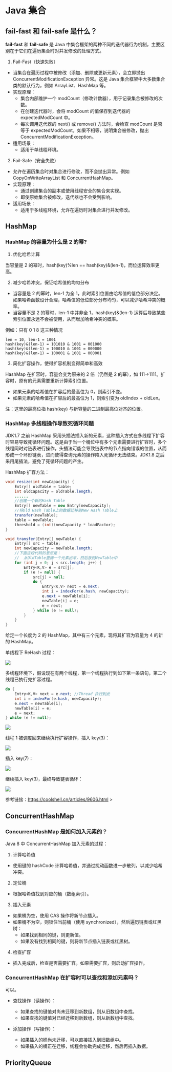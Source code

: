 # Java 集合

## fail-fast 和 fail-safe 是什么？

**fail-fast** 和 **fail-safe** 是 Java 中集合框架的两种不同的迭代器行为机制，主要区别在于它们在遍历集合时对并发修改的处理方式。

1. Fail-Fast（快速失败）

- 当集合在遍历过程中被修改（添加、删除或更新元素），会立即抛出 ConcurrentModificationException 异常。这是 Java 集合框架中大多数集合类的默认行为，例如 ArrayList、HashMap 等。
- 实现原理：
  - 集合内部维护一个 modCount（修改计数器），用于记录集合被修改的次数。
  - 在创建迭代器时，会将 modCount 的值保存到迭代器的 expectedModCount 中。
  - 每次调用迭代器的 next() 或 remove() 方法时，会检查 modCount 是否等于 expectedModCount。如果不相等，说明集合被修改，抛出 ConcurrentModificationException。
- 适用场景：
  - 适用于单线程环境。

2. Fail-Safe（安全失败）

- 允许在遍历集合时对集合进行修改，而不会抛出异常。例如 CopyOnWriteArrayList 和 ConcurrentHashMap。
- 实现原理：
  - 通过创建集合的副本或使用线程安全的集合来实现。
  - 即使原始集合被修改，迭代器也不会受到影响。
- 适用场景：
  - 适用于多线程环境，允许在遍历时对集合进行并发修改。

## HashMap

### HashMap 的容量为什么是 2 的幂?

1. 优化哈希计算

当容量是 2 的幂时，hash(key)%len == hash(key)&(len-1)，而位运算效率更高。

2. 减少哈希冲突，保证哈希值的均匀分布

- 当容量是 2 的幂时，len-1 为全 1，此时索引位置由哈希值的低位部分决定。如果哈希函数设计合理，哈希值的低位部分分布均匀，可以减少哈希冲突的概率。
- 当容量不是 2 的幂时，len-1 中并非全 1，hash(key)&(len-1) 运算后导致某些索引位置永远不会被使用，从而增加哈希冲突的概率。

例如：只有 0 1 8 这三种情况

```
len = 10, len-1 = 1001
hash(key)&(len-1) = 101010 & 1001 = 001000
hash(key)&(len-1) = 100010 & 1001 = 000000
hash(key)&(len-1) = 100001 & 1001 = 000001
```

3. 简化扩容操作，使得扩容机制变得简单和高效

HashMap 在扩容时，容量会变为原来的 2 倍（仍然是 2 的幂），如 111->1111。扩容时，原有的元素需要重新计算索引位置。

- 如果元素的哈希值在扩容后的最高位为 0，则索引不变。
- 如果元素的哈希值在扩容后的最高位为 1，则索引变为 oldIndex + oldLen。

注：这里的最高位指 hash(key) 与新容量的二进制最高位对齐的位置。

### HashMap 多线程操作导致死循环问题

JDK1.7 之前 HashMap 采用头插法插入新的元素，这种插入方式在多线程下扩容时容易导致死循环问题。这是由于当一个桶位中有多个元素需要进行扩容时，多个线程同时对链表进行操作，头插法可能会导致链表中的节点指向错误的位置，从而形成一个环形链表，进而使得查询元素的操作陷入死循环无法结束。JDK1.8 之后采用尾插法，避免了死循环问题的产生。

HashMap 扩容方法：

```java
void resize(int newCapacity) {
    Entry[] oldTable = table;
    int oldCapacity = oldTable.length;
    ......
    //创建一个新的Hash Table
    Entry[] newTable = new Entry[newCapacity];
    //将Old Hash Table上的数据迁移到New Hash Table上
    transfer(newTable);
    table = newTable;
    threshold = (int)(newCapacity * loadFactor);
}

void transfer(Entry[] newTable) {
    Entry[] src = table;
    int newCapacity = newTable.length;
    //下面这段代码的意思是：
    //  从OldTable里摘一个元素出来，然后放到NewTable中
    for (int j = 0; j < src.length; j++) {
        Entry<K,V> e = src[j];
        if (e != null) {
            src[j] = null;
            do {
                Entry<K,V> next = e.next;
                int i = indexFor(e.hash, newCapacity);
                e.next = newTable[i];
                newTable[i] = e;
                e = next;
            } while (e != null);
        }
    }
}
```

给定一个长度为 2 的 HashMap，其中有三个元素，现将其扩容为容量为 4 的新的 HashMap。

单线程下 ReHash 过程：

<img src="https://s3.bmp.ovh/imgs/2025/02/13/e1ef59268506e107.jpg" id="self-image"/>

多线程环境下，假设现在有两个线程，第一个线程执行到如下第一条语句，第二个线程已执行完扩容过程。

```java
do {
    Entry<K,V> next = e.next; //Thread 执行到此
    int i = indexFor(e.hash, newCapacity);
    e.next = newTable[i];
    newTable[i] = e;
    e = next;
} while (e != null);
```

<img src="https://s3.bmp.ovh/imgs/2025/02/13/d8362e522f677fca.jpg" id="self-image"/>

线程 1 被调度回来继续执行扩容操作，插入 key(3)：

<img src="https://s3.bmp.ovh/imgs/2025/02/13/18d5bee11c08c291.jpg" id="self-image"/>

插入 key(7)：

<img src="https://s3.bmp.ovh/imgs/2025/02/13/11710c9ec76d1151.jpg" id="self-image"/>

继续插入 key(3)，最终导致链表循环：

<img src="https://s3.bmp.ovh/imgs/2025/02/13/eed2bef699dea9b3.jpg" id="self-image"/>

参考链接：https://coolshell.cn/articles/9606.html >

## ConcurrentHashMap

### ConcurrentHashMap 是如何加入元素的？

Java 8 中 ConcurrentHashMap 加入元素的过程：

1. 计算哈希值

- 使用键的 hashCode 计算哈希值，并通过扰动函数进一步散列，以减少哈希冲突。

2. 定位桶

- 根据哈希值找到对应的桶（数组索引）。

3. 插入元素

- 如果桶为空，使用 CAS 操作将新节点插入。
- 如果桶不为空，则锁住当前桶（使用 synchronized），然后遍历链表或红黑树：
  - 如果找到相同的键，则更新值。
  - 如果没有找到相同的键，则将新节点插入链表或红黑树。

4. 检查扩容

- 插入完成后，检查是否需要扩容。如果需要扩容，则启动扩容操作。

### ConcurrentHashMap 在扩容时可以查找和添加元素吗？

可以。

- 查找操作（读操作）：

  - 如果查找的键值对尚未迁移到新数组，则从旧数组中查找。
  - 如果查找的键值对已经迁移到新数组，则从新数组中查找。

- 添加操作（写操作）：
  - 如果插入的桶尚未迁移，可以直接插入到旧数组中。
  - 如果插入的桶正在迁移，线程会协助完成迁移，然后再插入数据。

## PriorityQueue
